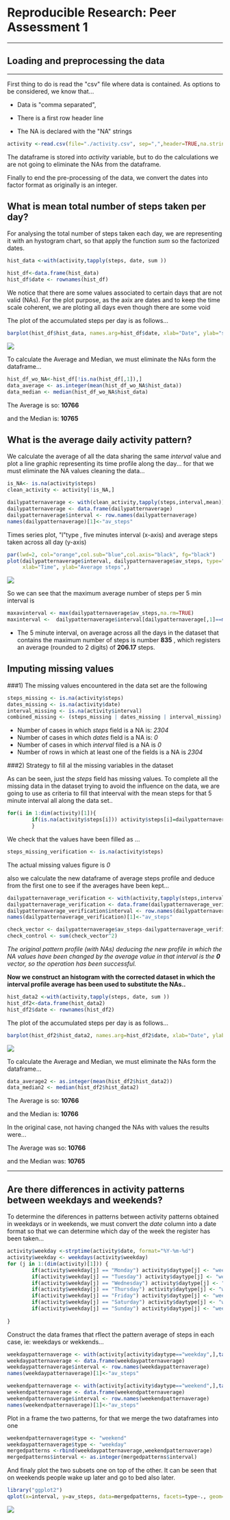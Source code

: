 # Reproducible Research: Peer Assessment 1

______________________________________

## Loading and preprocessing the data
______________________________________

First thing to do is read the "csv" file where data is contained.
As options to be considered, we know that...

* Data is "comma separated", 

* There is a first row header line

* The NA is declared with the "NA" strings



```r
activity <-read.csv(file="./activity.csv", sep=",",header=TRUE,na.strings="NA")
```

The dataframe is stored into *activity* variable, but to do the calculations we are not going to 
eliminate the NAs from the dataframe.


Finally to end the pre-processing of the data, we convert the dates into factor format as originally is an integer.

## What is mean total number of steps taken per day?
For analysing the total number of steps taken each day, we are representing it with an hystogram chart, so that apply the function *sum* so the factorized dates.


```r
hist_data <-with(activity,tapply(steps, date, sum ))

hist_df<-data.frame(hist_data)  
hist_df$date <- rownames(hist_df)
```

We notice that there are some values associated to certain days that are not valid (NAs). For the plot purpose, as the  axix are dates and to keep the time scale coherent, we are ploting  all days even though there are some void

The plot of the accumulated steps per day is as follows...


```r
barplot(hist_df$hist_data, names.arg=hist_df$date, xlab="Date", ylab="steps", col="orange", axes=TRUE)
```

![](./PA1_template_files/figure-html/barplot_Non_corrected-1.png) 

To calculate the Average and Median, we must eliminate the NAs form the dataframe...


```r
hist_df_wo_NA<-hist_df[!is.na(hist_df[,1]),]
data_average <- as.integer(mean(hist_df_wo_NA$hist_data))
data_median <- median(hist_df_wo_NA$hist_data)
```

The Average is so: **10766** 

and the Median is: **10765**


## What is the average daily activity pattern?

We calculate the average of all the data sharing the same *interval* value and plot a line graphic representing its time profile along the day...
for that we must eliminate the NA values cleaning the data...


```r
is_NA<- is.na(activity$steps)
clean_activity <- activity[!is_NA,]
```


```r
dailypatternaverage <- with(clean_activity,tapply(steps,interval,mean))
dailypatternaverage <- data.frame(dailypatternaverage)
dailypatternaverage$interval <- row.names(dailypatternaverage)
names(dailypatternaverage)[1]<-"av_steps"
```

Times series plot, "l"type , five minutes interval (x-axis) and average steps taken across all day (y-axis)


```r
par(lwd=2, col="orange",col.sub="blue",col.axis="black", fg="black")
plot(dailypatternaverage$interval, dailypatternaverage$av_steps, type="l", main=" Average daily pattern",
     xlab="Time", ylab="Average steps",) 
```

![](./PA1_template_files/figure-html/lineplot-1.png) 


So we can see that the maximum average number of steps per 5 min interval is 


```r
maxavinterval <- max(dailypatternaverage$av_steps,na.rm=TRUE)
maxinterval <-  dailypatternaverage$interval[dailypatternaverage[,1]==max(dailypatternaverage[,1],na.rm=TRUE)]
```


* The 5 minute interval, on average across all the days in the dataset that contains the maximum number of steps is number **835** , 
which registers an average (rounded to 2 digits) of **206.17** steps.



## Imputing missing values

###1) The missing values encountered in the data set are the following


```r
steps_missing <- is.na(activity$steps)
dates_missing <- is.na(activity$date)
interval_missing <- is.na(activity$interval)
combined_missing <- (steps_missing | dates_missing | interval_missing)
```

- Number of cases in which *steps* field is a NA is: *2304*
- Number of cases in which *dates* field is a NA is: *0*
- Number of cases in which *interval* filed is a NA is *0*
- Number of rows in which at least one of the fields is a NA is *2304*

###2) Strategy to fill al the missing variables in the dataset

As can be seen, just the *steps* field has missing values.
To complete all the missing data in the dataset trying to avoid the influence on the data, we are going to use as criteria to fill that inteerval with the mean steps for that 5 minute interval all along the data set..


```r
for(i in 1:dim(activity)[1]){
        if(is.na(activity$steps[i])) activity$steps[i]=dailypatternaverage$av_steps[dailypatternaverage$interval==activity$interval[i]]
        }
```

We check that the values have been filled as ...


```r
steps_missing_verification <- is.na(activity$steps)
```

The actual missing values figure is  *0*

also we calculate the new dataframe of average steps profile and deduce from the first one to see if the averages have been kept...


```r
dailypatternaverage_verification <- with(activity,tapply(steps,interval,mean))
dailypatternaverage_verification <- data.frame(dailypatternaverage_verification)
dailypatternaverage_verification$interval <- row.names(dailypatternaverage_verification)
names(dailypatternaverage_verification)[1]<-"av_steps"

check_vector <- dailypatternaverage$av_steps-dailypatternaverage_verification$av_steps
check_control <- sum(check_vector^2)
```

*The original pattern profile  (with NAs) deducing the new profile in which the NA values have been changed by the average value in that interval is the **0** vector, so the operation has been successful.*


**Now we construct an histogram with the corrected dataset in which the interval profile average has been used to substitute the NAs..**


```r
hist_data2 <-with(activity,tapply(steps, date, sum ))
hist_df2<-data.frame(hist_data2)  
hist_df2$date <- rownames(hist_df2)
```
The plot of the accumulated steps per day is as follows...


```r
barplot(hist_df2$hist_data2, names.arg=hist_df2$date, xlab="Date", ylab="steps", col="orange", axes=TRUE)
```

![](./PA1_template_files/figure-html/barplot-1.png) 

To calculate the Average and Median, we must eliminate the NAs form the dataframe...


```r
data_average2 <- as.integer(mean(hist_df2$hist_data2))
data_median2 <- median(hist_df2$hist_data2)
```

The Average is so: **10766** 

and the Median is: **10766**

In the original case, not having changed the NAs with values the results were...

The Average was so: **10766** 

and the Median was: **10765**


_____

## Are there differences in activity patterns between weekdays and weekends?

To determine the diferences in patterns between activity patterns obtained in weekdays or in weekends, we must convert the *date* column into a date format so that we can determine which day of the week the register has been taken...


```r
activity$weekday <-strptime(activity$date, format="%Y-%m-%d")
activity$weekday <- weekdays(activity$weekday)
for (j in 1:(dim(activity)[1])) {
        if(activity$weekday[j] == "Monday") activity$daytype[j] <- "weekday" 
        if(activity$weekday[j] == "Tuesday") activity$daytype[j] <- "weekday" 
        if(activity$weekday[j] == "Wednesday") activity$daytype[j] <- "weekday" 
        if(activity$weekday[j] == "Thursday") activity$daytype[j] <- "weekday" 
        if(activity$weekday[j] == "Friday") activity$daytype[j] <- "weekday" 
        if(activity$weekday[j] == "Saturday") activity$daytype[j] <- "weekend"
        if(activity$weekday[j] == "Sunday") activity$daytype[j] <- "weekend"      
              
}
```
Construct the data frames that rflect the pattern average of steps in each case, ie: weekdays or wekkends...


```r
weekdaypatternaverage <- with(activity[activity$daytype=="weekday",],tapply(steps,interval,mean))
weekdaypatternaverage <- data.frame(weekdaypatternaverage)
weekdaypatternaverage$interval <- row.names(weekdaypatternaverage)
names(weekdaypatternaverage)[1]<-"av_steps"
```


```r
weekendpatternaverage <- with(activity[activity$daytype=="weekend",],tapply(steps,interval,mean))
weekendpatternaverage <- data.frame(weekendpatternaverage)
weekendpatternaverage$interval <- row.names(weekendpatternaverage)
names(weekendpatternaverage)[1]<-"av_steps"
```


Plot in a frame the two patterns, for that we merge the two dataframes into one 


```r
weekendpatternaverage$type <- "weekend"
weekdaypatternaverage$type <- "weekday"
mergedpatterns <-rbind(weekdaypatternaverage,weekendpatternaverage)
mergedpatterns$interval <- as.integer(mergedpatterns$interval)
```

And finaly plot the two subsets one on top of the other.
It can be seen that on weekends people wake up later and go to bed also later.


```r
library("ggplot2")
qplot(x=interval, y=av_steps, data=mergedpatterns, facets=type~., geom="line",)
```

![](./PA1_template_files/figure-html/unnamed-chunk-6-1.png) 


